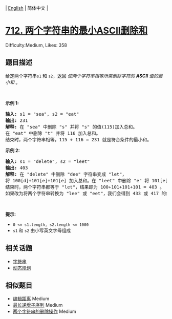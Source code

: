 
| [English](README_EN.md) | 简体中文 |

# [712. 两个字符串的最小ASCII删除和](https://leetcode.cn/problems/minimum-ascii-delete-sum-for-two-strings/)
Difficulty:Medium, Likes: 358

## 题目描述

<p>给定两个字符串<code>s1</code>&nbsp;和&nbsp;<code>s2</code>，返回 <em>使两个字符串相等所需删除字符的&nbsp;<strong>ASCII&nbsp;</strong>值的最小和&nbsp;</em>。</p>

<p>&nbsp;</p>

<p><strong>示例 1:</strong></p>

<pre>
<strong>输入:</strong> s1 = "sea", s2 = "eat"
<strong>输出:</strong> 231
<strong>解释:</strong> 在 "sea" 中删除 "s" 并将 "s" 的值(115)加入总和。
在 "eat" 中删除 "t" 并将 116 加入总和。
结束时，两个字符串相等，115 + 116 = 231 就是符合条件的最小和。
</pre>

<p><strong>示例&nbsp;2:</strong></p>

<pre>
<strong>输入:</strong> s1 = "delete", s2 = "leet"
<strong>输出:</strong> 403
<strong>解释:</strong> 在 "delete" 中删除 "dee" 字符串变成 "let"，
将 100[d]+101[e]+101[e] 加入总和。在 "leet" 中删除 "e" 将 101[e] 加入总和。
结束时，两个字符串都等于 "let"，结果即为 100+101+101+101 = 403 。
如果改为将两个字符串转换为 "lee" 或 "eet"，我们会得到 433 或 417 的结果，比答案更大。
</pre>

<p>&nbsp;</p>

<p><strong>提示:</strong></p>

<ul>
	<li><code>0 &lt;= s1.length, s2.length &lt;= 1000</code></li>
	<li><code>s1</code>&nbsp;和&nbsp;<code>s2</code>&nbsp;由小写英文字母组成</li>
</ul>


## 相关话题

- [字符串](https://leetcode.cn/tag/string/)
- [动态规划](https://leetcode.cn/tag/dynamic-programming/)

## 相似题目

- [编辑距离](../edit-distance/README.md) Medium 
- [最长递增子序列](../longest-increasing-subsequence/README.md) Medium 
- [两个字符串的删除操作](../delete-operation-for-two-strings/README.md) Medium 

